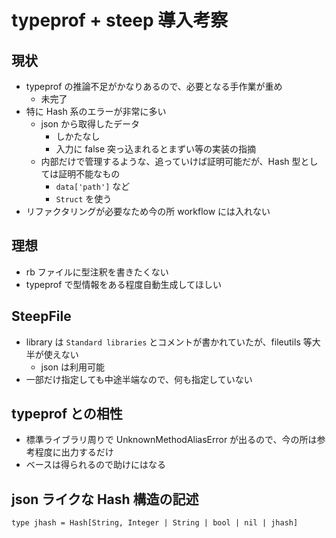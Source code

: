 # typeprof + steep 導入考察

## 現状

- typeprof の推論不足がかなりあるので、必要となる手作業が重め
  - 未完了
- 特に Hash 系のエラーが非常に多い
  - json から取得したデータ
    - しかたなし
    - 入力に false 突っ込まれるとまずい等の実装の指摘
  - 内部だけで管理するような、追っていけば証明可能だが、Hash 型としては証明不能なもの
    - `data['path']` など
    - `Struct` を使う
- リファクタリングが必要なため今の所 workflow には入れない

## 理想

- rb ファイルに型注釈を書きたくない
- typeprof で型情報をある程度自動生成してほしい

## SteepFile

- library は `Standard libraries` とコメントが書かれていたが、fileutils 等大半が使えない
  - json は利用可能
- 一部だけ指定しても中途半端なので、何も指定していない

## typeprof との相性

- 標準ライブラリ周りで UnknownMethodAliasError が出るので、今の所は参考程度に出力するだけ
- ベースは得られるので助けにはなる

## json ライクな Hash 構造の記述

```
type jhash = Hash[String, Integer | String | bool | nil | jhash]
```

